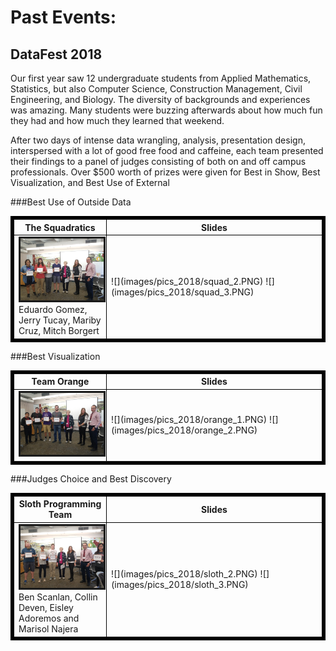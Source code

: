 # Past Events:

## DataFest 2018
Our first year saw 12 undergraduate students from Applied Mathematics, Statistics, but also Computer Science, Construction Management, Civil Engineering, and Biology. The diversity of backgrounds and experiences was amazing. Many students were buzzing afterwards about how much fun they had and how much they learned that weekend.

After two days of intense data wrangling, analysis, presentation design, interspersed with a lot of good free food and caffeine, each team presented their findings to a panel of judges consisting of both on and off campus professionals. Over $500 worth of prizes were given for Best in Show, Best Visualization, and Best Use of External



###Best Use of Outside Data
<table  border="5" bordercolor="black" align="center">
<colgroup>
<col width="30%" />
<col width="70%" />
</colgroup>

<thead>
<tr class="header">
<th align="center" >The Squadratics</th>
<th align="center" >Slides</th>
</tr>
</thead>

<tbody>
<tr>
  <td><img src="images/pics_2018/best_use_of_outside_data.jpg" alt="" border=3></img>  Eduardo Gomez, Jerry Tucay, Mariby Cruz, Mitch Borgert </td>  
  <td> ![](images/pics_2018/squad_2.PNG) ![](images/pics_2018/squad_3.PNG) </td>
</td>
</tr>

</tbody>
</table>


###Best Visualization

<table  border="5" bordercolor="black" align="center">
<colgroup>
<col width="30%" />
<col width="70%" />
</colgroup>

<thead>
<tr class="header">
<th align="center" >Team Orange</th>
<th align="center" >Slides</th>
</tr>
</thead>

<tbody>
<tr>
  <td><img src="images/pics_2018/best_visualization.jpg" alt="" border=3></img> </td>  
  <td> ![](images/pics_2018/orange_1.PNG) ![](images/pics_2018/orange_2.PNG) </td>
</td>
</tr>

</tbody>
</table>


###Judges Choice and Best Discovery

<table  border="5" bordercolor="black" align="center">
<colgroup>
<col width="30%" />
<col width="70%" />
</colgroup>

<thead>
<tr class="header">
<th align="center" >Sloth Programming Team</th>
<th align="center" >Slides</th>
</tr>
</thead>

<tbody>
<tr>
  <td><img src="images/pics_2018/best_discovery.jpg" alt="" border=3></img>  Ben Scanlan, Collin Deven, Eisley Adoremos and Marisol Najera </td>  
  <td> ![](images/pics_2018/sloth_2.PNG) ![](images/pics_2018/sloth_3.PNG) </td>
</td>
</tr>

</tbody>
</table>





